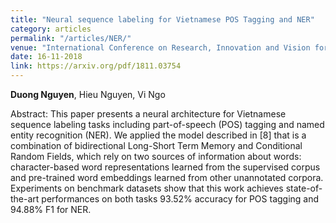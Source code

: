 ```yaml
---
title: "Neural sequence labeling for Vietnamese POS Tagging and NER"
category: articles
permalink: "/articles/NER/"
venue: "International Conference on Research, Innovation and Vision for the Future (RIVF)"
date: 16-11-2018
link: https://arxiv.org/pdf/1811.03754
---
```

[comment]: <> (<a href="https://arxiv.org/abs/2002.07367">Arxiv</a>.)
<b>Duong Nguyen</b>, Hieu Nguyen, Vi Ngo

Abstract: This paper presents a neural architecture for Vietnamese sequence labeling tasks including part-of-speech (POS) tagging and named entity recognition (NER). We applied the model described in [8] that is a combination of bidirectional Long-Short Term Memory and Conditional Random Fields, which rely on two sources of information about words: character-based word representations learned from the supervised corpus and pre-trained word embeddings learned from other unannotated corpora. Experiments on benchmark datasets show that this work achieves state-of-the-art performances on both tasks 93.52% accuracy for POS tagging and 94.88% F1 for NER.
